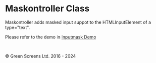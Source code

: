 # Maskontroller Class

Maskontroller adds masked input suppot to the HTMLInputElement of a type="text".

Please refer to the demo in [Inputmask Demo](../../../../demos/inputmask.html)

<br>

&copy; Green Screens Ltd. 2016 - 2024
